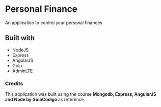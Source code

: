 # Personal Finance
An application to control your personal finances

## Built with
* NodeJS
* Express
* AngularJS
* Gulp
* AdminLTE

### Credits
This application was built using the course **Mongodb, Express, AngularJS and Node by GuiaCodigo** as reference.
